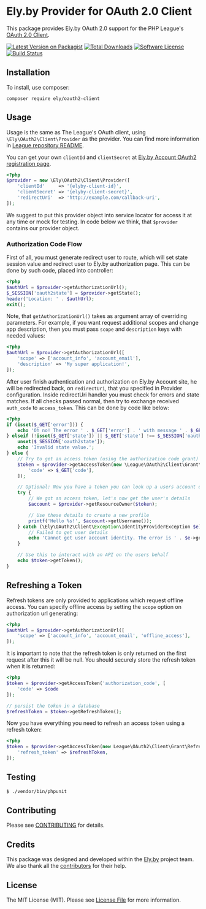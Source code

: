 # Ely.by Provider for OAuth 2.0 Client

This package provides Ely.by OAuth 2.0 support for the PHP League's
[OAuth 2.0 Client](https://github.com/thephpleague/oauth2-client).

[![Latest Version on Packagist][ico-version]][link-packagist]
[![Total Downloads][ico-downloads]][link-downloads]
[![Software License][ico-license]](LICENSE.md)
[![Build Status](ico-build-status)](link-build-status)

## Installation

To install, use composer:

```
composer require ely/oauth2-client
```

## Usage

Usage is the same as The League's OAuth client, using `\Ely\OAuth2\Client\Provider` as the provider. You can find
more information in [League repository README](https://github.com/thephpleague/oauth2-client#authorization-code-grant).

You can get your own `clientId` and `clientSecret` at [Ely.by Account OAuth2 registration page](#).

```php
<?php
$provider = new \Ely\OAuth2\Client\Provider([
    'clientId'     => '{elyby-client-id}',
    'clientSecret' => '{elyby-client-secret}',
    'redirectUri'  => 'http://example.com/callback-uri',
]);
```

We suggest to put this provider object into service locator for access it at any time or mock for testing.
In code below we think, that `$provider` contains our provider object.

### Authorization Code Flow

First of all, you must generate redirect user to route, which will set state session value and redirect user to Ely.by
authorization page. This can be done by such code, placed into controller:

```php
<?php
$authUrl = $provider->getAuthorizationUrl();
$_SESSION['oauth2state'] = $provider->getState();
header('Location: ' . $authUrl);
exit();
```

Note, that `getAuthorizationUrl()` takes as argument array of overriding parameters. For example, if you want request
additional scopes and change app description, then you must pass `scope` and `description` keys with needed values:

```php
<?php
$authUrl = $provider->getAuthorizationUrl([
    'scope' => ['account_info', 'account_email'],
    'description' => 'My super application!',
]);
```

After user finish authentication and authorization on Ely.by Account site, he will be redirected back, on `redirectUri`,
that you specified in Provider configuration. Inside redirectUri handler you must check for errors and state matches.
If all checks passed normal, then try to exchange received `auth_code` to `access_token`. This can be done by code
like below:

```php
<?php
if (isset($_GET['error'])) {
    echo 'Oh no! The error ' . $_GET['error'] . ' with message ' . $_GET['message'];
} elseif (!isset($_GET['state']) || $_GET['state'] !== $_SESSION['oauth2state']) {
    unset($_SESSION['oauth2state']);
    echo 'Invalid state value.';
} else {
    // Try to get an access token (using the authorization code grant)
    $token = $provider->getAccessToken(new \League\OAuth2\Client\Grant\AuthorizationCode(), [
        'code' => $_GET['code'],
    ]);

    // Optional: Now you have a token you can look up a users account data
    try {
        // We got an access token, let's now get the user's details
        $account = $provider->getResourceOwner($token);

        // Use these details to create a new profile
        printf('Hello %s!', $account->getUsername());
    } catch (\Ely\OAuth2\Client\Exception\IdentityProviderException $e) {
        // Failed to get user details
        echo 'Cannot get user account identity. The error is ' . $e->getMessage();
    }

    // Use this to interact with an API on the users behalf
    echo $token->getToken();
}
```

## Refreshing a Token

Refresh tokens are only provided to applications which request offline access. You can specify offline access by
setting the `scope` option on authorization url generating:

```php
<?php
$authUrl = $provider->getAuthorizationUrl([
    'scope' => ['account_info', 'account_email', 'offline_access'],
]);
```

It is important to note that the refresh token is only returned on the first request after this it will be null.
You should securely store the refresh token when it is returned:

```php
<?php
$token = $provider->getAccessToken('authorization_code', [
    'code' => $code
]);

// persist the token in a database
$refreshToken = $token->getRefreshToken();
```

Now you have everything you need to refresh an access token using a refresh token:

```php
<?php
$token = $provider->getAccessToken(new League\OAuth2\Client\Grant\RefreshToken(), [
    'refresh_token' => $refreshToken,
]);
```

## Testing

```bash
$ ./vendor/bin/phpunit
```

## Contributing

Please see [CONTRIBUTING](CONTRIBUTING.md) for details.

## Credits

This package was designed and developed within the [Ely.by](http://ely.by) project team. We also thank all the
[contributors](link-contributors) for their help.

## License

The MIT License (MIT). Please see [License File](LICENSE.md) for more information.

[ico-version]: https://img.shields.io/packagist/v/ely/oauth2-client.svg?style=flat-square
[ico-license]: https://img.shields.io/badge/license-MIT-brightgreen.svg?style=flat-square
[ico-downloads]: https://img.shields.io/packagist/dt/ely/oauth2-client.svg?style=flat-square
[ico-build-status]: https://img.shields.io/travis/elyby/league-oauth2-ely/master.svg?style=flat-square

[link-packagist]: https://packagist.org/packages/ely/oauth2-client
[link-contributors]: ../../contributors
[link-downloads]: https://packagist.org/packages/ely/php-tempmailbuster
[link-build-status]: https://travis-ci.org/elyby/league-oauth2-ely
